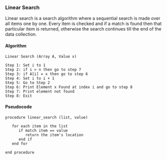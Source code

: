 ### Linear Search
Linear search is a search algorithm where a sequential search is made over all items one by one. Every item is checked and if a match is found then that particular item is returned, otherwise the search continues till the end of the data collection.

#### Algorithm

```
Linear Search (Array A, Value x)  

Step 1: Set i to 1  
Step 2: if i > n then go to step 7  
Step 3: if A[i] = x then go to step 6  
Step 4: Set i to i + 1  
Step 5: Go to Step 2  
Step 6: Print Element x Found at index i and go to step 8  
Step 7: Print element not found  
Step 8: Exit  
```
#### Pseudocode
```
procedure linear_search (list, value)  

   for each item in the list  
      if match item == value  
         return the item's location  
      end if  
   end for  

end procedure  
```
